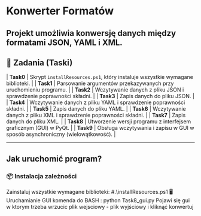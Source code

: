 # Konwerter Formatów

Projekt umożliwia konwersję danych między formatami JSON, YAML i XML.  
---

## 📌 Zadania (Taski)
| **Task0** | Skrypt `installResources.ps1`, który instaluje wszystkie wymagane biblioteki. |
| **Task1** | Parsowanie argumentów przekazywanych przy uruchomieniu programu. |
| **Task2** | Wczytywanie danych z pliku JSON i sprawdzenie poprawności składni. |
| **Task3** | Zapis danych do pliku JSON. |
| **Task4** | Wczytywanie danych z pliku YAML i sprawdzenie poprawności składni. |
| **Task5** | Zapis danych do pliku YAML. |
| **Task6** | Wczytywanie danych z pliku XML i sprawdzenie poprawności składni. |
| **Task7** | Zapis danych do pliku XML. |
| **Task8** | Utworzenie wersji programu z interfejsem graficznym (GUI) w PyQt. |
| **Task9** | Obsługa wczytywania i zapisu w GUI w sposób asynchroniczny (wielowątkowość). |

---

## Jak uruchomić program?

### 📦 Instalacja zależności

Zainstaluj wszystkie wymagane biblioteki:
#.\installResources.ps1
🖥️ Uruchamianie GUI
komenda do BASH : python Task8_gui.py
Pojawi się gui w ktorym trzeba wrzucic plik wejsciowy - plik wyjściowy i kliknąć konwertuj 
